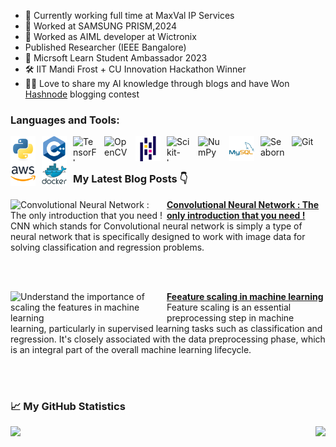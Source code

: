 
- 🤖 Currently working full time at MaxVal IP Services
- 📃 Worked at SAMSUNG PRISM,2024
- 🌟 Worked as AIML developer at Wictronix
- Published Researcher (IEEE Bangalore)
- 📸 Micrsoft Learn Student Ambassador 2023
- 🛠️ IIT Mandi Frost + CU Innovation Hackathon Winner
- ✍🏻 Love to share my AI knowledge through blogs and have Won <a href="http://eddiejaoude.io/newsletters">Hashnode</a> blogging contest

### Languages and Tools:
<img align="left" alt="Python" width="40" height="40" src="https://raw.githubusercontent.com/devicons/devicon/master/icons/python/python-original.svg" style="padding-right:10px;">
<img align="left" alt="C++" width="40" height="40" src="https://raw.githubusercontent.com/devicons/devicon/master/icons/cplusplus/cplusplus-original.svg" style="padding-right:10px;">
<img align="left" alt="TensorFlow" width="40" height="40" src="https://www.vectorlogo.zone/logos/tensorflow/tensorflow-icon.svg" style="padding-right:10px;">
<img align="left" alt="OpenCV" width="40" height="40" src="https://www.vectorlogo.zone/logos/opencv/opencv-icon.svg" style="padding-right:10px;">
<img align="left" alt="Pandas" width="40" height="40" src="https://raw.githubusercontent.com/devicons/devicon/2ae2a900d2f041da66e950e4d48052658d850630/icons/pandas/pandas-original.svg" style="padding-right:10px;">
<img align="left" alt="Scikit-learn" width="40" height="40" src="https://upload.wikimedia.org/wikipedia/commons/0/05/Scikit_learn_logo_small.svg" style="padding-right:10px;">
<img align="left" alt="NumPy" width="40" height="40" src="https://www.svgrepo.com/show/354127/numpy.svg" style="padding-right:10px;">
<img align="left" alt="MySQL" width="40" height="40" src="https://raw.githubusercontent.com/devicons/devicon/master/icons/mysql/mysql-original-wordmark.svg" style="padding-right:10px;">
<img align="left" alt="Seaborn" width="40" height="40" src="https://seaborn.pydata.org/_images/logo-mark-lightbg.svg" style="padding-right:10px;">
<img align="left" alt="Git" width="40" height="40" src="https://www.vectorlogo.zone/logos/git-scm/git-scm-icon.svg" style="padding-right:10px;">
<img align="left" alt="AWS" width="40" height="40" src="https://raw.githubusercontent.com/devicons/devicon/master/icons/amazonwebservices/amazonwebservices-original-wordmark.svg" style="padding-right:10px;">
<img align="left" alt="Docker" width="40" height="40" src="https://raw.githubusercontent.com/devicons/devicon/master/icons/docker/docker-original-wordmark.svg" style="padding-right:10px;">



<br />
<br />


### My Latest Blog Posts 👇
<!-- HASHNODE_BLOG:START -->
<p align="left">
<a href="https://medium.com/@Yurvaj/if-you-are-looking-for-some-resource-that-could-help-you-to-understand-the-way-cnn-works-in-a-9260aa845ccb" title="Convolutional Neural Network : The only introduction that you need !"><img src="https://miro.medium.com/v2/resize:fit:786/0*k1sJdYFVP3Vuv-oA" alt="Convolutional Neural Network : The only introduction that you need !" width="250px" align="left" /></a>
<a href="https://yuvraj01.hashnode.dev/convolutional-neural-network-the-only-introduction-that-you-need" title="Convolutional Neural Network : The only introduction that you need !"><strong>Convolutional Neural Network : The only introduction that you need !</strong></a>
<br/> CNN which stands for Convolutional neural network is simply a type of neural network that is specifically designed to work with image data for solving classification and regression problems. </p> <br/> <br/>

<p align="left">
<a href="https://yuvraj01.hashnode.dev/feature-scaling-in-machine-learning" title="Feature Scaling In Machine Learning"><img src="https://cdn.hashnode.com/res/hashnode/image/upload/v1659364133475/7LxtMrWR_.png?w=1600&h=840&fit=crop&crop=entropy&auto=compress,format&format=webp" alt="Understand the importance of scaling the features in machine learning" width="250px" align="left" /></a>
<a href="https://yuvraj01.hashnode.dev/feature-scaling-in-machine-learning" title="Feature Scaling In Machine Learning"><strong>Feeature scaling in machine learning</strong></a>
<br/> Feature scaling is an essential preprocessing step in machine learning, particularly in supervised learning tasks such as classification and regression. It's closely associated with the data preprocessing phase, which is an integral part of the overall machine learning lifecycle.</p> <br/> <br/>
<!-- HASHNODE_BLOG:END -->


### 📈 My GitHub Statistics
<div style="display: flex; justify-content: space-between;">
  <img src="https://streak-stats.demolab.com/?user=yuvraaj2002" />
  <img src="https://github-readme-stats.vercel.app/api?username=yuvraaj2002&show_icons=true&hide_border=false&title_color=ff652f&icon_color=FFE400&bg_color=09131B&text_color=ffffff&border_color=0c1a25" />
</div>

